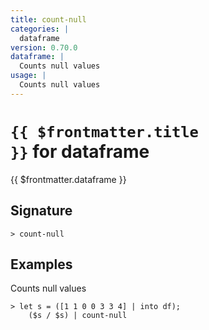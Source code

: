 ```yaml
---
title: count-null
categories: |
  dataframe
version: 0.70.0
dataframe: |
  Counts null values
usage: |
  Counts null values
---
```


# <code>{{ $frontmatter.title }}</code> for dataframe

<div class='command-title'>{{ $frontmatter.dataframe }}</div>

## Signature

```> count-null ```

## Examples

Counts null values
```shell
> let s = ([1 1 0 0 3 3 4] | into df);
    ($s / $s) | count-null
```
